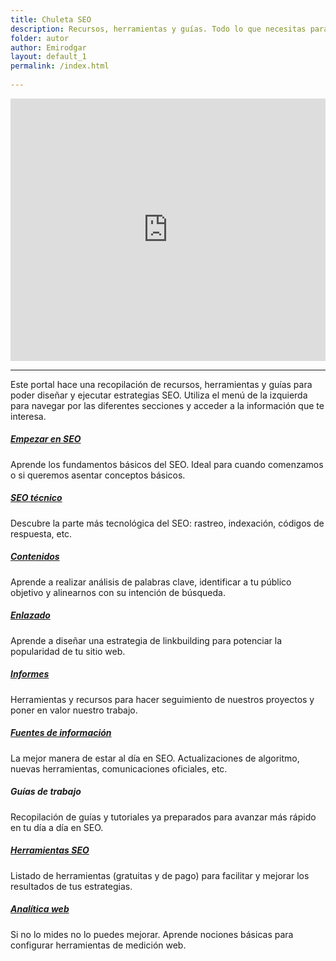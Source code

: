```yaml
---
title: Chuleta SEO
description: Recursos, herramientas y guías. Todo lo que necesitas para tus estrategias SEO.
folder: autor
author: Emirodgar
layout: default_1
permalink: /index.html
  
---
```


<iframe src="https://newsletter.chuletaseo.com/embed" width="100%" height="420" style="border:0px solid #EEE; background:white;" frameborder="0" scrolling="no"></iframe>

<hr class="divider">

Este portal hace una recopilación de recursos, herramientas y guías para poder diseñar y ejecutar estrategias SEO. Utiliza el menú de la izquierda para navegar por las diferentes secciones y acceder a la información que te interesa.

<div class="docs-overview py-5">
			    <div class="row justify-content-center">
				    <div class="col-12 col-lg-4 py-3">
					    <div class="card shadow-sm">
						    <div class="card-body">
							    <h5 class="card-title mb-3">
								    <span class="theme-icon-holder card-icon-holder me-2">
								        <!-- <i class="fas fa-map-signs"></i> Font Awesome fontawesome.com -->
							        </span><!--//card-icon-holder-->
							        <span class="card-title-text"><a class="a-home" href="https://chuletaseo.com/primeros-pasos-seo">Empezar en SEO</a></span>
							    </h5>
							    <div class="card-text">
								    Aprende los fundamentos básicos del SEO. Ideal para cuando comenzamos o si queremos asentar conceptos básicos.
							    </div>
							    <a class="card-link-mask" href="docs-page.html#section-1"></a>
						    </div><!--//card-body-->
					    </div><!--//card-->
				    </div><!--//col-->
				    <div class="col-12 col-lg-4 py-3">
					    <div class="card shadow-sm">
						    <div class="card-body">
							    <h5 class="card-title mb-3">
								    <span class="theme-icon-holder card-icon-holder me-2">
								        <!-- <i class="fas fa-arrow-down"></i> Font Awesome fontawesome.com -->
							        </span><!--//card-icon-holder-->
							        <span class="card-title-text"><a class="a-home" href="https://chuletaseo.com/indexacion">SEO técnico</a></span>
							    </h5>
							    <div class="card-text">
								    Descubre la parte más tecnológica del SEO: rastreo, indexación, códigos de respuesta, etc.
							    </div>
							    <a class="card-link-mask" href="docs-page.html#section-2"></a>
						    </div><!--//card-body-->
					    </div><!--//card-->
				    </div><!--//col-->
				    <div class="col-12 col-lg-4 py-3">
					    <div class="card shadow-sm">
						    <div class="card-body">
							    <h5 class="card-title mb-3">
								    <span class="theme-icon-holder card-icon-holder me-2">
								        <!-- <i class="fas fa-box fa-fw"></i> Font Awesome fontawesome.com -->
							        </span><!--//card-icon-holder-->
							        <span class="card-title-text"><a class="a-home" href="https://chuletaseo.com/contenidos">Contenidos</a></span>
							    </h5>
							    <div class="card-text">
								    Aprende a realizar análisis de palabras clave, identificar a tu público objetivo y alinearnos con su intención de búsqueda.						    
								</div>
							    <a class="card-link-mask" href="docs-page.html#section-3"></a>
						    </div><!--//card-body-->
					    </div><!--//card-->
				    </div><!--//col-->
				    <div class="col-12 col-lg-4 py-3">
					    <div class="card shadow-sm">
						    <div class="card-body">
							    <h5 class="card-title mb-3">
								    <span class="theme-icon-holder card-icon-holder me-2">
								       <!-- <i class="fas fa-cogs fa-fw"></i> Font Awesome fontawesome.com -->
							        </span><!--//card-icon-holder-->
							        <span class="card-title-text"><a class="a-home" href="https://chuletaseo.com/enlazado">Enlazado</a></span>
							    </h5>
							    <div class="card-text">
								    Aprende a diseñar una estrategia de linkbuilding para potenciar la popularidad de tu sitio web.					    
								</div>
							    <a class="card-link-mask" href="docs-page.html#section-4"></a>
						    </div><!--//card-body-->
					    </div><!--//card-->
				    </div><!--//col-->
				    <div class="col-12 col-lg-4 py-3">
					    <div class="card shadow-sm">
						    <div class="card-body">
							    <h5 class="card-title mb-3">
								    <span class="theme-icon-holder card-icon-holder me-2">
								        <!-- <i class="fas fa-tools"></i> Font Awesome fontawesome.com -->
							        </span><!--//card-icon-holder-->
							        <span class="card-title-text"><a class="a-home" href="https://chuletaseo.com/informes-seo">Informes</a></span>
							    </h5>
							    <div class="card-text">
								   Herramientas y recursos para hacer seguimiento de nuestros proyectos y poner en valor nuestro trabajo.
								</div>
							    <a class="card-link-mask" href="docs-page.html#section-5"></a>
						    </div><!--//card-body-->
					    </div><!--//card-->
				    </div><!--//col-->
				    <div class="col-12 col-lg-4 py-3">
					    <div class="card shadow-sm">
						    <div class="card-body">
							    <h5 class="card-title mb-3">
								    <span class="theme-icon-holder card-icon-holder me-2">
								        <!-- <i class="fas fa-laptop-code"></i> Font Awesome fontawesome.com -->
							        </span><!--//card-icon-holder-->
							        <span class="card-title-text"><a class="a-home" href="https://chuletaseo.com/fuentes-informacion">Fuentes de información</a></span>
							    </h5>
							    <div class="card-text">
								    La mejor manera de estar al día en SEO. Actualizaciones de algoritmo, nuevas herramientas, comunicaciones oficiales, etc.						    
								</div>
							    <a class="card-link-mask" href="docs-page.html#section-6"></a>
						    </div><!--//card-body-->
					    </div><!--//card-->
				    </div><!--//col-->
				    <div class="col-12 col-lg-4 py-3">
					    <div class="card shadow-sm">
						    <div class="card-body">
							    <h5 class="card-title mb-3">
								    <span class="theme-icon-holder card-icon-holder me-2">
								        <!-- <i class="fas fa-tablet-alt"></i> Font Awesome fontawesome.com -->
							        </span><!--//card-icon-holder-->
							        <span class="card-title-text">Guías de trabajo</span>
							    </h5>
							    <div class="card-text">
								    Recopilación de guías y tutoriales ya preparados para avanzar más rápido en tu día a día en SEO. 					    
								</div>
							    <a class="card-link-mask" href="docs-page.html#section-7"></a>
						    </div><!--//card-body-->
					    </div><!--//card-->
				    </div><!--//col-->
				    <div class="col-12 col-lg-4 py-3">
					    <div class="card shadow-sm">
						    <div class="card-body">
							    <h5 class="card-title mb-3">
								    <span class="theme-icon-holder card-icon-holder me-2">
								       <!-- <i class="fas fa-book-reader"></i> Font Awesome fontawesome.com -->
							        </span><!--//card-icon-holder-->
							        <span class="card-title-text"><a class="a-home" href="https://chuletaseo.com/herramientas-seo">Herramientas SEO</a></span>
							    </h5>
							    <div class="card-text">
								    Listado de herramientas (gratuitas y de pago) para facilitar y mejorar los resultados de tus estrategias.					    
								</div>
							    <a class="card-link-mask" href="docs-page.html#section-8"></a>
						    </div><!--//card-body-->
					    </div><!--//card-->
				    </div><!--//col-->
				    <div class="col-12 col-lg-4 py-3">
					    <div class="card shadow-sm">
						    <div class="card-body">
							    <h5 class="card-title mb-3">
								    <span class="theme-icon-holder card-icon-holder me-2">
								        <!-- <i class="fas fa-lightbulb"></i> Font Awesome fontawesome.com -->
							        </span><!--//card-icon-holder-->
							        <span class="card-title-text"><a class="a-home" href="https://chuletaseo.com/google-analytics">Analítica web</a></span>
							    </h5>
							    <div class="card-text">
								    Si no lo mides no lo puedes mejorar. Aprende nociones básicas para configurar herramientas de medición web.						    
								</div>
							    <a class="card-link-mask" href="docs-page.html#section-9"></a>
						    </div><!--//card-body-->
					    </div><!--//card-->
				    </div><!--//col-->
			    </div><!--//row-->
		    </div>

<!--
<div class="row">
	<div class="col-4 my-3 text-center">
		<a class="a-home" href="https://chuletaseo.com/fuentes-informacion">
		<h6 class="pt-2 a-home ">Empezar en SEO</h6>
		</a>
	</div>
	<div class="col-4 my-3 text-center">
		<a class="a-home" href="https://chuletaseo.com/fuentes-informacion">
		<h6 class="pt-2 a-home ">Fuentes de información</h6>
		</a>
	</div>
	<div class="col-4 my-3 text-center">
		<a class="a-home"  href="https://chuletaseo.com/indexacion">
		<h6 class="pt-2  a-home ">SEO técnico</h6>
		</a>
	</div>
	<div class="col-4 my-3 text-center">
		<a class="a-home" href="https://chuletaseo.com/contenidos">
		<h6 class="pt-2  a-home ">SEO de contenidos</h6>
		</a>
	</div>
	<div class="col-4 my-3 text-center">
		<a class="a-home" href="https://chuletaseo.com/enlazado">
		<h6 class="pt-2  a-home ">Enlaces</h6>
		</a>
	</div>
	<div class="col-4 my-3 text-center">
		<a class="a-home" href="https://chuletaseo.com/informes-seo">
		<h6 class="pt-2  a-home ">Análisis e Informes</h6>
		</a>
	</div>
		  
</div>

-->

<!--

<hr class="divider">

### Últimas actualizaciones


<ul>
{% assign pages = site.pages | sort: 'date_modified' %}
{% for page in pages %}
{% if page.date_modified != null  %}
	  <li> <code>{{page.date_modified}}</code> - <a href="{{ page.url }}">{{ page.title }}</a></li>
{% endif %}
{% endfor %}
</ul>

 -->

<!-- 
## Últimas páginas creadas

<ul>
{% assign pages = site.pages | sort: 'date' %}
{% for page in pages limit:10 %}
{% if page.date != null  %}
	  <li> <code>{{page.date}}</code> - <a href="{{ page.url }}">{{ page.title }}</a></li>
{% endif %}
{% endfor %}
</ul>


## Últimas modificaciones

<ul>
{% assign pages = site.pages | sort: 'date_modified' %}
{% for page in pages limit:10 %}
{% if page.date_modified != null  %}
	  <li> <code>{{page.date_modified}}</code> - <a href="{{ page.url }}">{{ page.title }}</a></li>
{% endif %}
{% endfor %}
</ul>

<ul>
{% assign pages = site.pages | sort: 'date_modified' %}
{% for page in pages %}
{% if page.date_modified != null  %}
	  <li> <code>{{page.date_modified}}</code> - <a href="{{ page.url }}">{{ page.title }}</a></li>
{% endif %}
{% endfor %}
</ul>

-->
